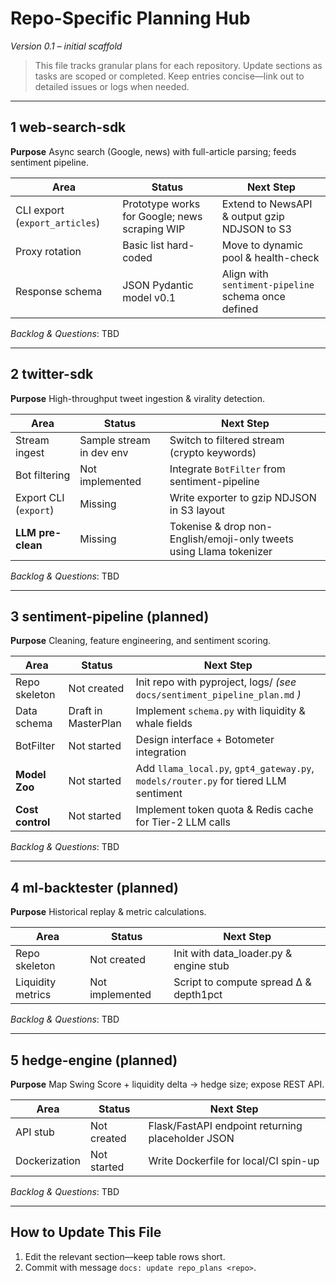 # Repo-Specific Planning Hub  
*Version 0.1 – initial scaffold*

> This file tracks granular plans for each repository. Update sections as tasks are scoped or completed. Keep entries concise—link out to detailed issues or logs when needed.

---

## 1  web-search-sdk
**Purpose**  Async search (Google, news) with full-article parsing; feeds sentiment pipeline.

| Area | Status | Next Step |
|------|--------|-----------|
| CLI export (`export_articles`) | Prototype works for Google; news scraping WIP | Extend to NewsAPI & output gzip NDJSON to S3 |
| Proxy rotation | Basic list hard-coded | Move to dynamic pool & health-check |
| Response schema | JSON Pydantic model v0.1 | Align with `sentiment-pipeline` schema once defined |

_Backlog & Questions_: TBD

---

## 2  twitter-sdk
**Purpose**  High-throughput tweet ingestion & virality detection.

| Area | Status | Next Step |
|------|--------|-----------|
| Stream ingest | Sample stream in dev env | Switch to filtered stream (crypto keywords) |
| Bot filtering | Not implemented | Integrate `BotFilter` from sentiment-pipeline |
| Export CLI (`export`) | Missing | Write exporter to gzip NDJSON in S3 layout |
| **LLM pre-clean** | Missing | Tokenise & drop non-English/emoji-only tweets using Llama tokenizer |

_Backlog & Questions_: TBD

---

## 3  sentiment-pipeline (planned)
**Purpose**  Cleaning, feature engineering, and sentiment scoring.

| Area | Status | Next Step |
|------|--------|-----------|
| Repo skeleton | Not created | Init repo with pyproject, logs/ *(see* `docs/sentiment_pipeline_plan.md` *)* |
| Data schema | Draft in MasterPlan | Implement `schema.py` with liquidity & whale fields |
| BotFilter | Not started | Design interface + Botometer integration |
| **Model Zoo** | Not started | Add `llama_local.py`, `gpt4_gateway.py`, `models/router.py` for tiered LLM sentiment |
| **Cost control** | Not started | Implement token quota & Redis cache for Tier-2 LLM calls |

_Backlog & Questions_: TBD

---

## 4  ml-backtester (planned)
**Purpose**  Historical replay & metric calculations.

| Area | Status | Next Step |
|------|--------|-----------|
| Repo skeleton | Not created | Init with data_loader.py & engine stub |
| Liquidity metrics | Not implemented | Script to compute spread Δ & depth1pct |

_Backlog & Questions_: TBD

---

## 5  hedge-engine (planned)
**Purpose**  Map Swing Score + liquidity delta → hedge size; expose REST API.

| Area | Status | Next Step |
|------|--------|-----------|
| API stub | Not created | Flask/FastAPI endpoint returning placeholder JSON |
| Dockerization | Not started | Write Dockerfile for local/CI spin-up |

_Backlog & Questions_: TBD

---

## How to Update This File
1. Edit the relevant section—keep table rows short.  
2. Commit with message `docs: update repo_plans <repo>`. 